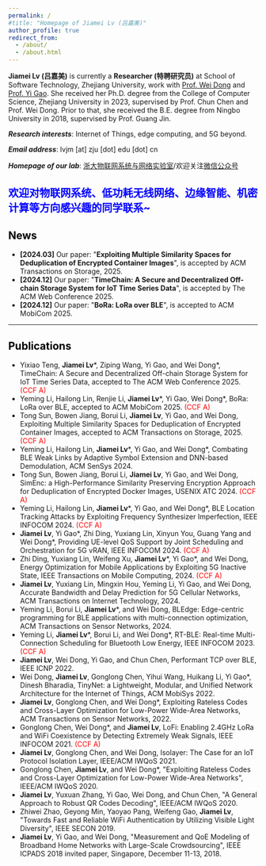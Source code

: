 ```yaml
---
permalink: /
#title: "Homepage of Jiamei Lv (吕嘉美)"
author_profile: true
redirect_from: 
  - /about/
  - /about.html
---
```


**Jiamei Lv (吕嘉美)** is currently a **Researcher (特聘研究员)** at School of Software Technology, Zhejiang University, work with [Prof. Wei Dong](https://dongw.emnets.cn/) and [Prof. Yi Gao](https://person.zju.edu.cn/gaoyi). She received her Ph.D. degree from the College of Computer Science, Zhejiang University in 2023, supervised by Prof. Chun Chen and Prof. Wei Dong. Prior to that, she received the B.E. degree from Ningbo University in 2018, supervised by Prof. Guang Jin.

***Research interests***: Internet of Things, edge computing, and 5G beyond. 

***Email address***: lvjm [at] zju [dot] edu [dot] cn 

***Homepage of our lab***: [浙大物联网系统与网络实验室](https://www.emnets.cn/zh/)/欢迎关注[微信公众号](../images/emnets-wechat.jpg)


## <font color=blue>欢迎对物联网系统、低功耗无线网络、边缘智能、机密计算等方向感兴趣的同学联系~</font>


## <font color=black>News</font>

- **[2024.03]** Our paper: "**Exploiting Multiple Similarity Spaces for Deduplication of Encrypted Container Images**", is accepted by ACM Transactions on Storage, 2025.
- **[2024.12]** Our paper: "**TimeChain: A Secure and Decentralized Off-chain Storage System for IoT Time Series Data**", is accepted by  The ACM Web Conference 2025.
- **[2024.12]** Our paper: "**BoRa: LoRa over BLE**", is accepted to ACM MobiCom 2025.


---
## <font color=black>Publications</font>

- Yixiao Teng, **Jiamei Lv**\*, Ziping Wang, Yi Gao, and Wei Dong*, TimeChain: A Secure and Decentralized Off-chain Storage System for IoT Time Series Data, accepted to The ACM Web Conference 2025. <font color=red>(CCF A)</font>
- Yeming Li, Hailong Lin, Renjie Li, **Jiamei Lv**\*, Yi Gao, Wei Dong*, BoRa: LoRa over BLE, accepted to ACM MobiCom 2025. <font color=red>(CCF A)</font>
- Tong Sun, Bowen Jiang, Borui Li, **Jiamei Lv**, Yi Gao, and Wei Dong, Exploiting Multiple Similarity Spaces for Deduplication of Encrypted Container Images, accepted to ACM Transactions on Storage, 2025. <font color=red>(CCF A)</font>
- Yeming Li, Hailong Lin, **Jiamei Lv**\*, Yi Gao, and Wei Dong*, Combating BLE Weak Links by Adaptive Symbol Extension and DNN-based Demodulation, ACM SenSys 2024.
- Tong Sun, Bowen Jiang, Borui Li, **Jiamei Lv**, Yi Gao, and Wei Dong, SimEnc: a High-Performance Similarity Preserving Encryption Approach for Deduplication of Encrypted Docker Images, USENIX ATC 2024. <font color=red>(CCF A)</font>
- Yeming Li, Hailong Lin, **Jiamei Lv**\*, Yi Gao, and Wei Dong\*, BLE Location Tracking Attacks by Exploiting Frequency Synthesizer Imperfection, IEEE INFOCOM 2024. <font color=red>(CCF A)</font>
- **Jiamei Lv**, Yi Gao\*, Zhi Ding, Yuxiang Lin, Xinyun You, Guang Yang and Wei Dong\*, Providing UE-level QoS Support by Joint Scheduling and Orchestration for 5G vRAN, IEEE INFOCOM 2024. <font color=red>(CCF A)</font>
- Zhi Ding, Yuxiang Lin, Weifeng Xu, **Jiamei Lv**\*, Yi Gao\*, and Wei Dong, Energy Optimization for Mobile Applications by Exploiting 5G Inactive State, IEEE Transactions on Mobile Computing, 2024. <font color=red>(CCF A)</font>
- **Jiamei Lv**, Yuxiang Lin, Mingxin Hou, Yeming Li, Yi Gao, and Wei Dong, Accurate Bandwidth and Delay Prediction for 5G Cellular Networks, ACM Transactions on Internet Technology, 2024.
- Yeming Li, Borui Li, **Jiamei Lv**\*, and Wei Dong, BLEdge: Edge-centric programming for BLE applications with multi-connection optimization, ACM Transactions on Sensor Networks, 2024.
- Yeming Li, **Jiamei Lv**\*, Borui Li, and Wei Dong*, RT-BLE: Real-time Multi-Connection Scheduling for Bluetooth Low Energy, IEEE INFOCOM 2023. <font color=red>(CCF A)</font>
- **Jiamei Lv**, Wei Dong, Yi Gao, and Chun Chen, Performant TCP over BLE, IEEE ICNP 2022.
- Wei Dong, **Jiamei Lv**, Gonglong Chen, Yihui Wang, Huikang Li, Yi Gao\*, Dinesh Bharadia, TinyNet: a Lightweight, Modular, and Unified Network Architecture for the Internet of Things, ACM MobiSys 2022.
- **Jiamei Lv**, Gonglong Chen, and Wei Dong\*, Exploiting Rateless Codes and Cross-Layer Optimization for Low-Power Wide-Area Networks, ACM Transactions on Sensor Networks, 2022. 
- Gonglong Chen, Wei Dong\*, and **Jiamei Lv**, LoFi: Enabling 2.4GHz LoRa and WiFi Coexistence by Detecting Extremely Weak Signals, IEEE INFOCOM 2021. <font color=red>(CCF A)</font>
- **Jiamei Lv**, Gonglong Chen, and Wei Dong, Isolayer: The Case for an IoT Protocol Isolation Layer, IEEE/ACM IWQoS 2021. 
- Gonglong Chen, **Jiamei Lv**, and Wei Dong\*, "Exploiting Rateless Codes and Cross-Layer Optimization for Low-Power Wide-Area Networks", IEEE/ACM IWQoS 2020. 
- **Jiamei Lv**, Yuxuan Zhang, Yi Gao, Wei Dong, and Chun Chen, "A General Approach to Robust QR Codes Decoding", IEEE/ACM IWQoS 2020.
- Zhiwei Zhao, Geyong Min, Yaoyao Pang, Weifeng Gao, **Jiamei Lv**, "Towards Fast and Reliable WiFi Authentication by Utilizing Visible Light Diversity", IEEE SECON 2019.
- **Jiamei Lv**, Yi Gao, and Wei Dong, "Measurement and QoE Modeling of Broadband Home Networks with Large-Scale Crowdsourcing", IEEE ICPADS 2018 invited paper, Singapore, December 11-13, 2018.
